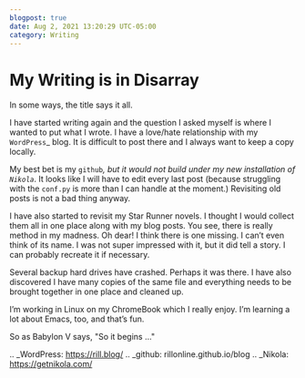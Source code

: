 ```yaml
---
blogpost: true
date: Aug 2, 2021 13:20:29 UTC-05:00
category: Writing
---
```





# My Writing is in Disarray #

In some ways, the title says it all.

I have started writing again and the question I asked myself is where I
wanted to put what I wrote. I have a love/hate relationship with my
`WordPress`_ blog. It is difficult to post there and I always want to
keep a copy locally.

My best bet is my `github`_, but it would not build under my new
installation of `Nikola`_. It looks like I will have to edit every last
post (because struggling with the ``conf.py`` is more than I can handle
at the moment.) Revisiting old posts is not a bad thing anyway.

I have also started to revisit my Star Runner novels. I thought I would
collect them all in one place along with my blog posts. You see, there
is really method in my madness. Oh dear! I think there is one missing. I
can’t even think of its name. I was not super impressed with it, but it
did tell a story. I can probably recreate it if necessary.

Several backup hard drives have crashed. Perhaps it was there. I have
also discovered I have many copies of the same file and everything needs
to be brought together in one place and cleaned up.

I’m working in Linux on my ChromeBook which I really enjoy. I’m learning
a lot about Emacs, too, and that’s fun.

So as Babylon V says, "So it begins ..."


.. _WordPress: https://rill.blog/
.. _github: rillonline.github.io/blog
.. _Nikola: https://getnikola.com/

